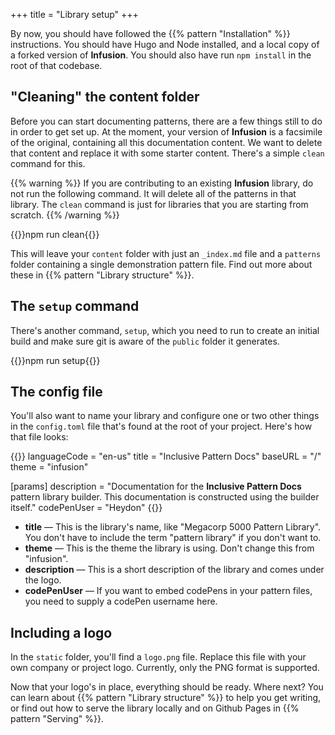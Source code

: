 +++
title = "Library setup"
+++

By now, you should have followed the {{% pattern "Installation" %}} instructions. You should have Hugo and Node installed, and a local copy of a forked version of **Infusion**. You should also have run `npm install` in the root of that codebase.

## "Cleaning" the content folder

Before you can start documenting patterns, there are a few things still to do in order to get set up. At the moment, your version of **Infusion** is a facsimile of the original, containing all this documentation content. We want to delete that content and replace it with some starter content. There's a simple `clean` command for this.

{{% warning %}}
If you are contributing to an existing **Infusion** library, do not run the following command. It will delete all of the patterns in that library. The `clean` command is just for libraries that you are starting from scratch.
{{% /warning %}}

{{<cmd>}}npm run clean{{</cmd>}}

This will leave your `content` folder with just an `_index.md` file and a `patterns` folder containing a single demonstration pattern file. Find out more about these in {{% pattern "Library structure" %}}.

## The `setup` command

There's another command, `setup`, which you need to run to create an initial build and make sure git is aware of the `public` folder it generates.

{{<cmd>}}npm run setup{{</cmd>}}

## The config file

You'll also want to name your library and configure one or two other things in the `config.toml` file that's found at the root of your project. Here's how that file looks:

{{<codeBlock lang="html" numbered="true">}}
languageCode = "en-us"
title = "Inclusive Pattern Docs"
baseURL = "/"
theme = "infusion"

[params]
  description = "Documentation for the <strong>Inclusive Pattern Docs</strong> pattern library builder. This documentation is constructed using the builder itself."
  codePenUser = "Heydon"
{{</codeBlock>}}

* **title** — This is the library's name, like "Megacorp 5000 Pattern Library". You don't have to include the term "pattern library" if you don't want to.
* **theme** — This is the theme the library is using. Don't change this from "infusion".
* **description** — This is a short description of the library and comes under the logo.
* **codePenUser** — If you want to embed codePens in your pattern files, you need to supply a codePen username here.

## Including a logo

In the `static` folder, you'll find a `logo.png` file. Replace this file with your own company or project logo. Currently, only the PNG format is supported.

Now that your logo's in place, everything should be ready. Where next? You can learn about {{% pattern "Library structure" %}} to help you get writing, or find out how to serve the library locally and on Github Pages in {{% pattern "Serving" %}}.
